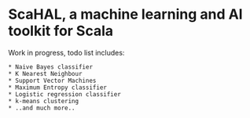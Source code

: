 # ScaHAL, a machine learning and AI toolkit for Scala
Work in progress, todo list includes:

	* Naive Bayes classifier
	* K Nearest Neighbour
	* Support Vector Machines
	* Maximum Entropy classifier
	* Logistic regression classifier
	* k-means clustering
	* ..and much more..